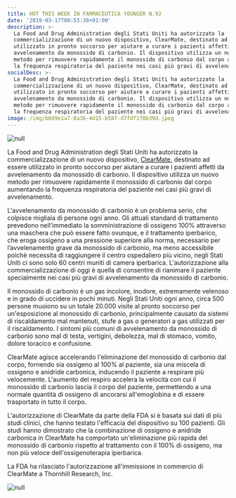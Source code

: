 ```yaml
---
title: HOT THIS WEEK IN FARMACEUTICA YOUNGER N.92
date: '2019-03-17T08:53:38+01:00'
description: >-
  La Food and Drug Administration degli Stati Uniti ha autorizzato la
  commercializzazione di un nuovo dispositivo, ClearMate, destinato ad essere
  utilizzato in pronto soccorso per aiutare a curare i pazienti affetti da
  avvelenamento da monossido di carbonio. Il dispositivo utilizza un nuovo
  metodo per rimuovere rapidamente il monossido di carbonio dal corpo aumentando
  la frequenza respiratoria del paziente nei casi più gravi di avvelenamento.
socialDesc: >-
  La Food and Drug Administration degli Stati Uniti ha autorizzato la
  commercializzazione di un nuovo dispositivo, ClearMate, destinato ad essere
  utilizzato in pronto soccorso per aiutare a curare i pazienti affetti da
  avvelenamento da monossido di carbonio. Il dispositivo utilizza un nuovo
  metodo per rimuovere rapidamente il monossido di carbonio dal corpo aumentando
  la frequenza respiratoria del paziente nei casi più gravi di avvelenamento.
image: /img/b0d9e1a7-8a36-4d15-b58f-d7fdf1f0b39d.jpeg
---
```

![null](/img/b0d9e1a7-8a36-4d15-b58f-d7fdf1f0b39d.jpeg)

La Food and Drug Administration degli Stati Uniti ha autorizzato la commercializzazione di un nuovo dispositivo, [ClearMate](https://www.fda.gov/NewsEvents/Newsroom/PressAnnouncements/ucm633533.htm?utm_campaign=031419_PR_FDA%20allows%20marketing%20of%20new%20device%20to%20help%20treat%20carbon%20monoxide%20poisoning&utm_medium=email&utm_source=Eloqua), destinato ad essere utilizzato in pronto soccorso per aiutare a curare i pazienti affetti da avvelenamento da monossido di carbonio. Il dispositivo utilizza un nuovo metodo per rimuovere rapidamente il monossido di carbonio dal corpo aumentando la frequenza respiratoria del paziente nei casi più gravi di avvelenamento.

L'avvelenamento da monossido di carbonio è un problema serio, che colpisce migliaia di persone ogni anno. Gli attuali standard di trattamento prevedono nell’immediato la somministrazione di ossigeno 100% attraverso una maschera che può essere fatto ovunque, e il trattamento iperbarico, che eroga ossigeno a una pressione superiore alla norma, necessario per l’avvelenamento grave da monossido di carbonio, ma meno accessibile poichè necessita di raggiungere il centro ospedaliero più vicino,  negli Stati Uniti ci sono solo 60 centri muniti di camera iperbarica. L'autorizzazione alla commercializzazione di oggi è quella di consentire di rianimare il paziente specialmente nei casi più gravi di avvelenamento da monossido di carbonio.

Il monossido di carbonio è un gas incolore, inodore, estremamente velenoso e in grado di uccidere in pochi minuti. Negli Stati Uniti ogni anno, circa 500 persone muoiono su un totale 20.000 visite al pronto soccorso per un'esposizione al monossido di carbonio, principalmente causato da sistemi di riscaldamento mal mantenuti, stufe a gas o generatori a gas utilizzati per il riscaldamento. I sintomi più comuni di avvelenamento da monossido di carbonio sono mal di testa, vertigini, debolezza, mal di stomaco, vomito, dolore toracico e confusione. 

ClearMate agisce accelerando l'eliminazione del monossido di carbonio dal corpo, fornendo sia ossigeno al 100% al paziente, sia una miscela di ossigeno e anidride carbonica, inducendo il paziente a respirare più velocemente. L'aumento del respiro accelera la velocità con cui il monossido di carbonio lascia il corpo del paziente, permettendo a una normale quantità di ossigeno di ancorarsi all'emoglobina e di essere trasportato in tutto il corpo.

L'autorizzazione di ClearMate da parte della FDA si è basata sui dati di più studi clinici, che hanno testato l'efficacia del dispositivo su 100 pazienti. Gli studi hanno dimostrato che la combinazione di ossigeno e anidride carbonica in ClearMate ha comportato un'eliminazione più rapida del monossido di carbonio rispetto al trattamento con il 100% di ossigeno, ma non più veloce dell'ossigenoterapia iperbarica.

La FDA ha rilasciato l'autorizzazione all'immissione in commercio di ClearMate a Thornhill Research, Inc.

![null]()
